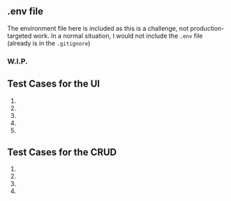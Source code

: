 ## .env file
The environment file here is included as this is a challenge, not production-targeted work. In a normal situation, I would not include the `.env` file (already is in the `.gitignore`)

### W.I.P.
## Test Cases for the UI
1.
2.
3.
4.
5.

## Test Cases for the CRUD
1.
2.
3.
4.